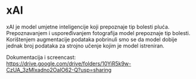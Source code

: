 # xAI

xAI je model umjetne inteligencije koji prepoznaje tip bolesti pluća. Prepoznavanjem
i uspoređivanjem fotografija model prepoznaje tip bolesti. Korištenjem augmentacije
podataka pobrinuli smo se da model dobije jednak broj podataka za strojno učenje kojim
je model istreniran.

Dokumentacija i screencast: https://drive.google.com/drive/folders/10YiR5k9w-CzUA_3zMlxadno2OaIO62-Q?usp=sharing
